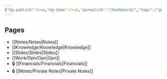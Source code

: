 ```yaml
---
{"dg-publish":true,"dg-home":true,"permalink":"/dashboard/","tags":["gardenEntry"],"dgPassFrontmatter":true,"noteIcon":"📝"}
---
```


## Pages
- [[Notes/Notes\|Notes]]
- [[Knowledge/Knowledge\|Knowledge]]
- [[Slides/Slides\|Slides]]
- [[Work/Opn/Opn\|Opn]]
- 🔒 [[Financials/Financials\|Financials]]
- 🔒 [[Notes/Private Notes\|Private Notes]]
